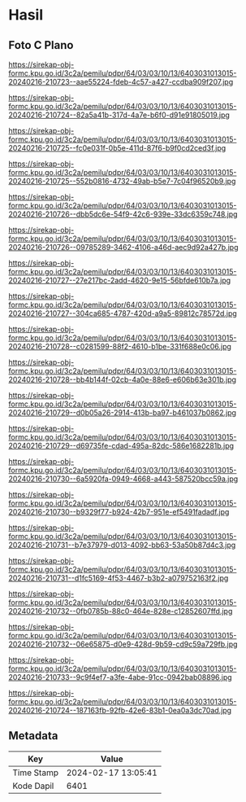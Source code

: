 # Hasil

## Foto C Plano

https://sirekap-obj-formc.kpu.go.id/3c2a/pemilu/pdpr/64/03/03/10/13/6403031013015-20240216-210723--aae55224-fdeb-4c57-a427-ccdba909f207.jpg

https://sirekap-obj-formc.kpu.go.id/3c2a/pemilu/pdpr/64/03/03/10/13/6403031013015-20240216-210724--82a5a41b-317d-4a7e-b6f0-d91e91805019.jpg

https://sirekap-obj-formc.kpu.go.id/3c2a/pemilu/pdpr/64/03/03/10/13/6403031013015-20240216-210725--fc0e031f-0b5e-411d-87f6-b9f0cd2ced3f.jpg

https://sirekap-obj-formc.kpu.go.id/3c2a/pemilu/pdpr/64/03/03/10/13/6403031013015-20240216-210725--552b0816-4732-49ab-b5e7-7c04f96520b9.jpg

https://sirekap-obj-formc.kpu.go.id/3c2a/pemilu/pdpr/64/03/03/10/13/6403031013015-20240216-210726--dbb5dc6e-54f9-42c6-939e-33dc6359c748.jpg

https://sirekap-obj-formc.kpu.go.id/3c2a/pemilu/pdpr/64/03/03/10/13/6403031013015-20240216-210726--09785289-3462-4106-a46d-aec9d92a427b.jpg

https://sirekap-obj-formc.kpu.go.id/3c2a/pemilu/pdpr/64/03/03/10/13/6403031013015-20240216-210727--27e217bc-2add-4620-9e15-56bfde610b7a.jpg

https://sirekap-obj-formc.kpu.go.id/3c2a/pemilu/pdpr/64/03/03/10/13/6403031013015-20240216-210727--304ca685-4787-420d-a9a5-89812c78572d.jpg

https://sirekap-obj-formc.kpu.go.id/3c2a/pemilu/pdpr/64/03/03/10/13/6403031013015-20240216-210728--c0281599-88f2-4610-b1be-331f688e0c06.jpg

https://sirekap-obj-formc.kpu.go.id/3c2a/pemilu/pdpr/64/03/03/10/13/6403031013015-20240216-210728--bb4b144f-02cb-4a0e-88e6-e606b63e301b.jpg

https://sirekap-obj-formc.kpu.go.id/3c2a/pemilu/pdpr/64/03/03/10/13/6403031013015-20240216-210729--d0b05a26-2914-413b-ba97-b461037b0862.jpg

https://sirekap-obj-formc.kpu.go.id/3c2a/pemilu/pdpr/64/03/03/10/13/6403031013015-20240216-210729--d69735fe-cdad-495a-82dc-586e1682281b.jpg

https://sirekap-obj-formc.kpu.go.id/3c2a/pemilu/pdpr/64/03/03/10/13/6403031013015-20240216-210730--6a5920fa-0949-4668-a443-587520bcc59a.jpg

https://sirekap-obj-formc.kpu.go.id/3c2a/pemilu/pdpr/64/03/03/10/13/6403031013015-20240216-210730--b9329f77-b924-42b7-951e-ef5491fadadf.jpg

https://sirekap-obj-formc.kpu.go.id/3c2a/pemilu/pdpr/64/03/03/10/13/6403031013015-20240216-210731--b7e37979-d013-4092-bb63-53a50b87d4c3.jpg

https://sirekap-obj-formc.kpu.go.id/3c2a/pemilu/pdpr/64/03/03/10/13/6403031013015-20240216-210731--d1fc5169-4f53-4467-b3b2-a079752163f2.jpg

https://sirekap-obj-formc.kpu.go.id/3c2a/pemilu/pdpr/64/03/03/10/13/6403031013015-20240216-210732--0fb0785b-88c0-464e-828e-c12852607ffd.jpg

https://sirekap-obj-formc.kpu.go.id/3c2a/pemilu/pdpr/64/03/03/10/13/6403031013015-20240216-210732--06e65875-d0e9-428d-9b59-cd9c59a729fb.jpg

https://sirekap-obj-formc.kpu.go.id/3c2a/pemilu/pdpr/64/03/03/10/13/6403031013015-20240216-210733--9c9f4ef7-a3fe-4abe-91cc-0942bab08896.jpg

https://sirekap-obj-formc.kpu.go.id/3c2a/pemilu/pdpr/64/03/03/10/13/6403031013015-20240216-210724--187163fb-92fb-42e6-83b1-0ea0a3dc70ad.jpg


## Metadata

| Key        | Value               |
| ---------- | ------------------- |
| Time Stamp | 2024-02-17 13:05:41 |
| Kode Dapil | 6401                |



